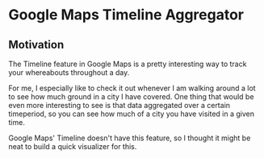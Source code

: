 # Google Maps Timeline Aggregator

## Motivation

The Timeline feature in Google Maps is a pretty interesting way to track your whereabouts throughout a day.

For me, I especially like to check it out whenever I am walking around a lot to see how much ground in a city I have covered. One thing that would be even more interesting to see is that data aggregated over a certain timeperiod, so you can see how much of a city you have visited in a given time.

Google Maps' Timeline doesn't have this feature, so I thought it might be neat to build a quick visualizer for this.
